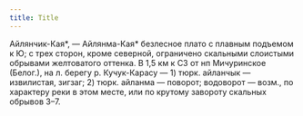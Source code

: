 ```yaml
---
title: Title
---
```


Айлянчик-Кая*, — Айлянма-Кая* безлесное плато с плавным подъемом к Ю; с трех
сторон, кроме северной, ограничено скальными слоистыми обрывами желтоватого
оттенка. В 1,5 км к СЗ от нп Мичуринское (Белог.), на л. берегу р. Кучук-Карасу
— 1) тюрк. айланчык — извилистая, зигзаг; 2) тюрк. айланма — поворот; водоворот
— возм., по характеру реки в этом месте, или по крутому завороту скальных
обрывов З–7.
